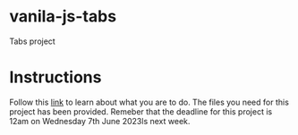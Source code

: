 # vanila-js-tabs

Tabs project

# Instructions

Follow this [link](https://www.youtube.com/watch?v=3PHXvlpOkf4&t=16575s) to learn about what you are to do. The files you need for this project has been provided.
Remeber that the deadline for this project is 12am on Wednesday 7th June 2023ls next week.
